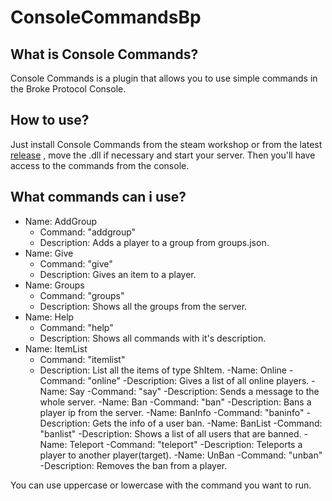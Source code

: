 # ConsoleCommandsBp
## What is Console Commands?
Console Commands is a plugin that allows you to use simple commands in the Broke Protocol Console.
## How to use?
Just install Console Commands from the steam workshop or from the latest [release](https://github.com/xiluisx/ConsoleCommandsBp/releases/) , move the .dll if necessary and start your server. Then you'll have access to the commands from the console.
## What commands can i use?
- Name: AddGroup
  - Command: "addgroup"
  - Description: Adds a player to a group from groups.json.
- Name: Give
  - Command: "give"
  - Description: Gives an item to a player.
- Name: Groups
  - Command: "groups"
  - Description: Shows all the groups from the server.
- Name: Help
  - Command: "help"
  - Description: Shows all commands with it's description.
- Name: ItemList
  - Command: "itemlist"
  - Description: List all the items of type ShItem.
        -Name: Online
                -Command: "online"
                -Description: Gives a list of all online players.
        -Name: Say
                -Command: "say"
                -Description: Sends a message to the whole server.
        -Name: Ban
                -Command: "ban"
                -Description: Bans a player ip from the server.
        -Name: BanInfo
                -Command: "baninfo"
                -Description: Gets the info of a user ban.
        -Name: BanList
                -Command: "banlist"
                -Description: Shows a list of all users that are banned.
        -Name: Teleport
                -Command: "teleport"
                -Description: Teleports a player to another player(target).
        -Name: UnBan
                -Command: "unban"
                -Description: Removes the ban from a player.

You can use uppercase or lowercase with the command you want to run.
